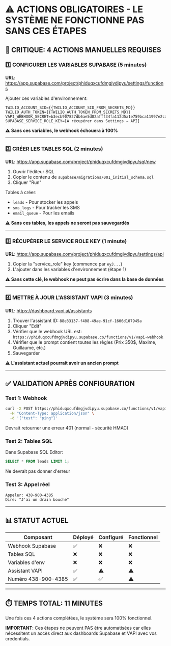 # ⚠️ ACTIONS OBLIGATOIRES - LE SYSTÈME NE FONCTIONNE PAS SANS CES ÉTAPES

## 🔴 CRITIQUE: 4 ACTIONS MANUELLES REQUISES

### 1️⃣ CONFIGURER LES VARIABLES SUPABASE (5 minutes)

**URL**: https://app.supabase.com/project/phiduqxcufdmgjvdipyu/settings/functions

Ajouter ces variables d'environnement:
```
TWILIO_ACCOUNT_SID={{TWILIO_ACCOUNT_SID_FROM_SECRETS_MD}}
TWILIO_AUTH_TOKEN={{TWILIO_AUTH_TOKEN_FROM_SECRETS_MD}}
VAPI_WEBHOOK_SECRET=b3ecb907827db6ae5d82afff34fa112d5a1e759bca11997e2ca584068b79da7f
SUPABASE_SERVICE_ROLE_KEY=[À récupérer dans Settings → API]
```

⚠️ **Sans ces variables, le webhook échouera à 100%**

---

### 2️⃣ CRÉER LES TABLES SQL (2 minutes)

**URL**: https://app.supabase.com/project/phiduqxcufdmgjvdipyu/sql/new

1. Ouvrir l'éditeur SQL
2. Copier le contenu de `supabase/migrations/001_initial_schema.sql`
3. Cliquer "Run"

Tables à créer:
- `leads` - Pour stocker les appels
- `sms_logs` - Pour tracker les SMS
- `email_queue` - Pour les emails

⚠️ **Sans ces tables, les appels ne seront pas sauvegardés**

---

### 3️⃣ RÉCUPÉRER LE SERVICE ROLE KEY (1 minute)

**URL**: https://app.supabase.com/project/phiduqxcufdmgjvdipyu/settings/api

1. Copier la "service_role" key (commence par `eyJ...`)
2. L'ajouter dans les variables d'environnement (étape 1)

⚠️ **Sans cette clé, le webhook ne peut pas écrire dans la base de données**

---

### 4️⃣ METTRE À JOUR L'ASSISTANT VAPI (3 minutes)

**URL**: https://dashboard.vapi.ai/assistants

1. Trouver l'assistant ID: `88e33137-f408-49ae-91cf-1606d107945a`
2. Cliquer "Edit"
3. Vérifier que le webhook URL est: `https://phiduqxcufdmgjvdipyu.supabase.co/functions/v1/vapi-webhook`
4. Vérifier que le prompt contient toutes les règles (Prix 350$, Maxime, Guillaume, etc.)
5. Sauvegarder

⚠️ **L'assistant actuel pourrait avoir un ancien prompt**

---

## ✅ VALIDATION APRÈS CONFIGURATION

### Test 1: Webhook
```bash
curl -X POST https://phiduqxcufdmgjvdipyu.supabase.co/functions/v1/vapi-webhook \
  -H "Content-Type: application/json" \
  -d '{"test": "ping"}'
```
Devrait retourner une erreur 401 (normal - sécurité HMAC)

### Test 2: Tables SQL
Dans Supabase SQL Editor:
```sql
SELECT * FROM leads LIMIT 1;
```
Ne devrait pas donner d'erreur

### Test 3: Appel réel
```
Appeler: 438-900-4385
Dire: "J'ai un drain bouché"
```

---

## 📊 STATUT ACTUEL

| Composant | Déployé | Configuré | Fonctionnel |
|-----------|---------|-----------|-------------|
| Webhook Supabase | ✅ | ❌ | ❌ |
| Tables SQL | ❌ | ❌ | ❌ |
| Variables d'env | ❌ | ❌ | ❌ |
| Assistant VAPI | ✅ | ⚠️ | ⚠️ |
| Numéro 438-900-4385 | ✅ | ✅ | ⚠️ |

---

## ⏱️ TEMPS TOTAL: 11 MINUTES

Une fois ces 4 actions complétées, le système sera 100% fonctionnel.

**IMPORTANT**: Ces étapes ne peuvent PAS être automatisées car elles nécessitent un accès direct aux dashboards Supabase et VAPI avec vos credentials.